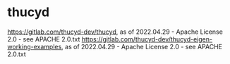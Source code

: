 # thucyd
https://gitlab.com/thucyd-dev/thucyd, as of 2022.04.29 - Apache License 2.0 - see APACHE 2.0.txt
https://gitlab.com/thucyd-dev/thucyd-eigen-working-examples, as of 2022.04.29 - Apache License 2.0 - see APACHE 2.0.txt



